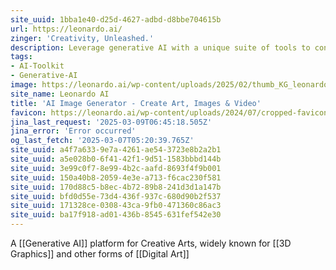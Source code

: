 ```yaml
---
site_uuid: 1bba1e40-d25d-4627-adbd-d8bbe704615b
url: https://leonardo.ai/
zinger: 'Creativity, Unleashed.'
description: Leverage generative AI with a unique suite of tools to convey your ideas to the world.
tags:
- AI-Toolkit
- Generative-AI
image: https://leonardo.ai/wp-content/uploads/2025/02/thumb_KG_leonardo.jpg
site_name: Leonardo AI
title: 'AI Image Generator - Create Art, Images & Video'
favicon: https://leonardo.ai/wp-content/uploads/2024/07/cropped-favicon-192x192.png
jina_last_request: '2025-03-09T06:45:18.505Z'
jina_error: 'Error occurred'
og_last_fetch: '2025-03-07T05:20:39.765Z'
site_uuid: a4f7a633-9e7a-4261-ae54-3723e8b2a2b1
site_uuid: a5e028b0-6f41-42f1-9d51-1583bbbd144b
site_uuid: 3e99c0f7-8e99-4b2c-aafd-8693f4f9b001
site_uuid: 150a40b8-2059-4e3e-a713-f6cac230f581
site_uuid: 170d88c5-b8ec-4b72-89b8-241d3d1a147b
site_uuid: bfd0d55e-73d4-436f-937c-680d90b2f537
site_uuid: 171328ce-0308-43ca-9fb0-471360c86ac3
site_uuid: ba17f918-ad01-436b-8545-631fef542e30
---
```

A [[Generative AI]] platform for Creative Arts, widely known for [[3D Graphics]] and other forms of [[Digital Art]]



